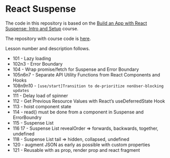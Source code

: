 # React Suspense

The code in this repository is based on the
[Build an App with React Suspense: Intro and Setup](https://egghead.io/lessons/react-build-an-app-with-react-suspense-intro-and-setup)
course.

The repository with course code is
[here](https://github.com/chantastic/react-suspense-course).

Lesson number and description follows.

- 101 - Lazy loading
- 102n3 - Error Boundary
- 104 - Wrap promise/fetch for Suspense and Error Boundary
- 105n6n7 - Separate API Utility Functions from React Components and Hooks
- 108n9n10 - `[use/start]Transition to de-prioritize nonUser-blocking updates`
- 111 - Delay load of spinner
- 112 - Get Previous Resource Values with React’s useDeferredState Hook
- 113 - hoist component state
- 114 - read() must be done from a component in Suspense and ErrorBoundry
- 115 - Suspense List
- 116 17 - Suspense List revealOrder => forwards, backwards, together, undefined
- 118 - Suspense List tail => hidden, collapsed, undefined
- 120 - augment JSON as early as possible with custom properties
- 121 - Reusable with as prop, render prop and react fragment
